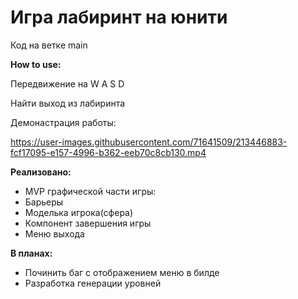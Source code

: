 <h1> Игра лабиринт на юнити </h1>
Код на ветке main

<b>How to use:</b>

Передвижение на W A S D

Найти выход из лабиринта

Демонастрация работы:



https://user-images.githubusercontent.com/71641509/213446883-fcf17095-e157-4996-b362-eeb70c8cb130.mp4






<b>Реализовано: </b>
* MVP графической части игры:
* Барьеры
* Моделька игрока(сфера)
* Компонент завершения игры
* Меню выхода

<b>В планах: </b>
* Починить баг с отображением меню в билде
* Разработка генерации уровней
